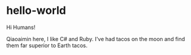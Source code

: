 # hello-world

Hi Humans!

Qiaoaimin here, I like C# and Ruby.
I've had tacos on the moon and find them far superior to Earth tacos.
